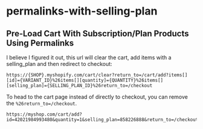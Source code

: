 # permalinks-with-selling-plan

## Pre-Load Cart With Subscription/Plan Products Using Permalinks
I believe I figured it out, this url will clear the cart, add items with a selling_plan and then redirect to checkout:
```
https://{SHOP}.myshopify.com/cart/clear?return_to=/cart/add?items[][id]={VARIANT_ID}%26items[][quantity]={QUANTITY}%26items[][selling_plan]={SELLING_PLAN_ID}%26return_to=/checkout
```

To head to the cart page instead of directly to checkout, you can remove the `%26return_to=/checkout`.

```
https://myshop.com/cart/add?id=42021984993480&quantity=1&selling_plan=858226888&return_to=/checkout
```
